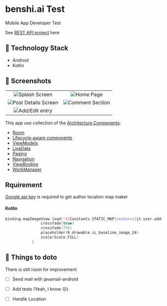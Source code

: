 # benshi.ai Test
Mobile App Developer Test

See [REST API project](https://github.com/typicode/json-server) here 

## 🚀 Technology Stack

- Android
- Kotlin

## 📸 Screenshots
|                           |                            |
| :----------------------------------: | :----------------------------------: |
| ![Splash Screen](https://user-images.githubusercontent.com/22020160/186496432-ab451a42-9ceb-4311-8b3e-1c8ca721b36a.png) | ![Home Page](https://user-images.githubusercontent.com/22020160/186496592-5801afb6-df8a-4014-8e8f-37979d2893fb.png) |
| ![Post Details Screen](https://user-images.githubusercontent.com/22020160/186496718-3a7b62ff-261b-4e87-8b03-a586cd64f024.png) | ![Comment Section](https://user-images.githubusercontent.com/22020160/186496935-8f203da7-bd57-49b2-949e-b88b1f9dc1c4.png) |
| ![Add/Edit entry](https://user-images.githubusercontent.com/22020160/186497062-96633cde-9a0b-4804-8ea5-c3fc45a7351a.png) |


This app use collection of the [Architecture Components](https://developer.android.com/arch):

- [Room](https://developer.android.com/topic/libraries/architecture/room)
- [Lifecycle-aware components](https://developer.android.com/topic/libraries/architecture/lifecycle)
- [ViewModels](https://developer.android.com/topic/libraries/architecture/viewmodel)
- [LiveData](https://developer.android.com/topic/libraries/architecture/livedata)
- [Paging](https://developer.android.com/topic/libraries/architecture/paging/)
- [Navigation](https://developer.android.com/topic/libraries/architecture/navigation/)
- [ViewBinding](https://developer.android.com/topic/libraries/view-binding)
- [WorkManager](https://developer.android.com/topic/libraries/architecture/workmanager/)

## Rquirement 
[Google api key](https://developers.google.com/maps/documentation/javascript/get-api-key) is required to get author location map maker 
#### Kotlin
```kotlin
binding.mapImageView.load("${Constants.STATIC_MAP}center=${it.user.address.geo.lat}%2c%20${it.user.address.geo.lng}&zoom=12&size=400x400&key=${Constants.API_KEY}"){
                crossfade(true)
                crossfade(750)
                placeholder(R.drawable.ic_baseline_image_24)
                scale(Scale.FILL)
            }
```

## 📖 Things to doto 
There is still room for improvement
- [ ] Send mail with javamail-android
- [ ] Add tests (Yeah, I know :wink:)
- [ ] Handle Location


